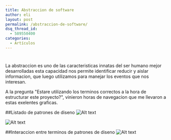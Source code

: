```yaml
---
title: Abstraccion de software
author: eli
layout: post
permalink: /abstraccion-de-software/
dsq_thread_id:
  - 589550400
categories:
  - Artículos
---
```

# 
La abstraccion es uno de las caracteristicas innatas del ser humano mejor desarrolladas
esta capacidad nos permite identificar reducir y aislar informacion, que luego 
utilizamos para manejar los eventos que nos interesan.

A la pregunta "Estare utilizando los terminos correctos a la hora de estructurar este proyecto?", vinieron horas de navegacion que me llevaron a estas exelentes graficas.

##Listado de patrones de diseno
![Alt text](http://41.media.tumblr.com/d79ae21b90fe235d4b34dc6d9626b628/tumblr_noysmdvEDF1tb3anfo1_1280.jpg "Patrones de diseno 1")

![Alt text](http://41.media.tumblr.com/eca7b79dfe053640e2191de22473c4ed/tumblr_noysmqaReq1tb3anfo1_1280.jpg "Patrones de diseno 2")

##Interaccion entre terminos de patrones de diseno
![Alt text](http://41.media.tumblr.com/31bcfdc78d45ba49e9e5861821f71c0a/tumblr_noyspyXlpQ1tb3anfo1_1280.jpg "Patrones de diseno 2")
